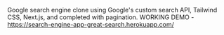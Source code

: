 Google search engine clone using Google's custom search API, Tailwind CSS, Next.js, and completed with pagination.
WORKING DEMO - https://search-engine-app-great-search.herokuapp.com/

